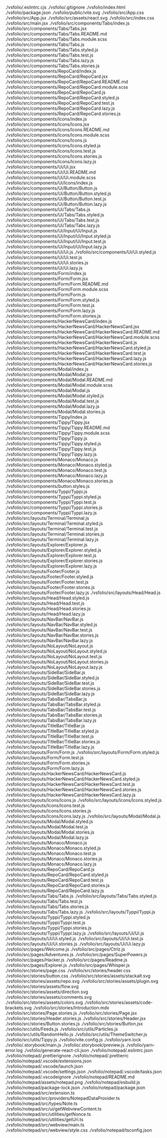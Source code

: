./vsfolio/.eslintrc.cjs
./vsfolio/.gitignore
./vsfolio/index.html
./vsfolio/package.json
./vsfolio/public/vite.svg
./vsfolio/src/App.css
./vsfolio/src/App.jsx
./vsfolio/src/assets/react.svg
./vsfolio/src/index.css
./vsfolio/src/main.jsx
./vsfolio/src/components/Tabs/index.js
./vsfolio/src/components/Tabs/Tabs.jsx
./vsfolio/src/components/Tabs/Tabs.README.md
./vsfolio/src/components/Tabs/Tabs.module.scss
./vsfolio/src/components/Tabs/Tabs.js
./vsfolio/src/components/Tabs/Tabs.styled.js
./vsfolio/src/components/Tabs/Tabs.test.js
./vsfolio/src/components/Tabs/Tabs.lazy.js
./vsfolio/src/components/Tabs/Tabs.stories.js
./vsfolio/src/components/RepoCard/index.js
./vsfolio/src/components/RepoCard/RepoCard.jsx
./vsfolio/src/components/RepoCard/RepoCard.README.md
./vsfolio/src/components/RepoCard/RepoCard.module.scss
./vsfolio/src/components/RepoCard/RepoCard.js
./vsfolio/src/components/RepoCard/RepoCard.styled.js
./vsfolio/src/components/RepoCard/RepoCard.test.js
./vsfolio/src/components/RepoCard/RepoCard.lazy.js
./vsfolio/src/components/RepoCard/RepoCard.stories.js
./vsfolio/src/components/Icons/index.js
./vsfolio/src/components/Icons/Icons.jsx
./vsfolio/src/components/Icons/Icons.README.md
./vsfolio/src/components/Icons/Icons.module.scss
./vsfolio/src/components/Icons/Icons.js
./vsfolio/src/components/Icons/Icons.styled.js
./vsfolio/src/components/Icons/Icons.test.js
./vsfolio/src/components/Icons/Icons.stories.js
./vsfolio/src/components/Icons/Icons.lazy.js
./vsfolio/src/components/Ui/Ui.jsx
./vsfolio/src/components/Ui/Ui.README.md
./vsfolio/src/components/Ui/Ui.module.scss
./vsfolio/src/components/Ui/Icons/index.js
./vsfolio/src/components/Ui/Button/Button.js
./vsfolio/src/components/Ui/Button/Button.styled.js
./vsfolio/src/components/Ui/Button/Button.test.js
./vsfolio/src/components/Ui/Button/Button.lazy.js
./vsfolio/src/components/Ui/Tabs/Tabs.js
./vsfolio/src/components/Ui/Tabs/Tabs.styled.js
./vsfolio/src/components/Ui/Tabs/Tabs.test.js
./vsfolio/src/components/Ui/Tabs/Tabs.lazy.js
./vsfolio/src/components/Ui/Input/Ui/Input.js
./vsfolio/src/components/Ui/Input/Ui/Input.styled.js
./vsfolio/src/components/Ui/Input/Ui/Input.test.js
./vsfolio/src/components/Ui/Input/Ui/Input.lazy.js
./vsfolio/src/components/Ui/Ui.js
./vsfolio/src/components/Ui/Ui.styled.js
./vsfolio/src/components/Ui/Ui.test.js
./vsfolio/src/components/Ui/Ui.stories.js
./vsfolio/src/components/Ui/Ui.lazy.js
./vsfolio/src/components/Form/index.js
./vsfolio/src/components/Form/Form.jsx
./vsfolio/src/components/Form/Form.README.md
./vsfolio/src/components/Form/Form.module.scss
./vsfolio/src/components/Form/Form.js
./vsfolio/src/components/Form/Form.styled.js
./vsfolio/src/components/Form/Form.test.js
./vsfolio/src/components/Form/Form.lazy.js
./vsfolio/src/components/Form/Form.stories.js
./vsfolio/src/components/HackerNewsCard/index.js
./vsfolio/src/components/HackerNewsCard/HackerNewsCard.jsx
./vsfolio/src/components/HackerNewsCard/HackerNewsCard.README.md
./vsfolio/src/components/HackerNewsCard/HackerNewsCard.module.scss
./vsfolio/src/components/HackerNewsCard/HackerNewsCard.js
./vsfolio/src/components/HackerNewsCard/HackerNewsCard.styled.js
./vsfolio/src/components/HackerNewsCard/HackerNewsCard.test.js
./vsfolio/src/components/HackerNewsCard/HackerNewsCard.lazy.js
./vsfolio/src/components/HackerNewsCard/HackerNewsCard.stories.js
./vsfolio/src/components/Modal/index.js
./vsfolio/src/components/Modal/Modal.jsx
./vsfolio/src/components/Modal/Modal.README.md
./vsfolio/src/components/Modal/Modal.module.scss
./vsfolio/src/components/Modal/Modal.js
./vsfolio/src/components/Modal/Modal.styled.js
./vsfolio/src/components/Modal/Modal.test.js
./vsfolio/src/components/Modal/Modal.lazy.js
./vsfolio/src/components/Modal/Modal.stories.js
./vsfolio/src/components/Tippy/index.js
./vsfolio/src/components/Tippy/Tippy.jsx
./vsfolio/src/components/Tippy/Tippy.README.md
./vsfolio/src/components/Tippy/Tippy.module.scss
./vsfolio/src/components/Tippy/Tippy.js
./vsfolio/src/components/Tippy/Tippy.styled.js
./vsfolio/src/components/Tippy/Tippy.test.js
./vsfolio/src/components/Tippy/Tippy.lazy.js
./vsfolio/src/components/Monaco/Monaco.js
./vsfolio/src/components/Monaco/Monaco.styled.js
./vsfolio/src/components/Monaco/Monaco.test.js
./vsfolio/src/components/Monaco/Monaco.lazy.js
./vsfolio/src/components/Monaco/Monaco.stories.js
./vsfolio/src/components/button.styles.js
./vsfolio/src/components/Typpi/Typpi.js
./vsfolio/src/components/Typpi/Typpi.styled.js
./vsfolio/src/components/Typpi/Typpi.test.js
./vsfolio/src/components/Typpi/Typpi.stories.js
./vsfolio/src/components/Typpi/Typpi.lazy.js
./vsfolio/src/layouts/Terminal/Terminal.js
./vsfolio/src/layouts/Terminal/Terminal.styled.js
./vsfolio/src/layouts/Terminal/Terminal.test.js
./vsfolio/src/layouts/Terminal/Terminal.stories.js
./vsfolio/src/layouts/Terminal/Terminal.lazy.js
./vsfolio/src/layouts/Explorer/Explorer.js
./vsfolio/src/layouts/Explorer/Explorer.styled.js
./vsfolio/src/layouts/Explorer/Explorer.test.js
./vsfolio/src/layouts/Explorer/Explorer.stories.js
./vsfolio/src/layouts/Explorer/Explorer.lazy.js
./vsfolio/src/layouts/Footer/Footer.js
./vsfolio/src/layouts/Footer/Footer.styled.js
./vsfolio/src/layouts/Footer/Footer.test.js
./vsfolio/src/layouts/Footer/Footer.stories.js
./vsfolio/src/layouts/Footer/Footer.lazy.js
./vsfolio/src/layouts/Head/Head.js
./vsfolio/src/layouts/Head/Head.styled.js
./vsfolio/src/layouts/Head/Head.test.js
./vsfolio/src/layouts/Head/Head.stories.js
./vsfolio/src/layouts/Head/Head.lazy.js
./vsfolio/src/layouts/NavBar/NavBar.js
./vsfolio/src/layouts/NavBar/NavBar.styled.js
./vsfolio/src/layouts/NavBar/NavBar.test.js
./vsfolio/src/layouts/NavBar/NavBar.stories.js
./vsfolio/src/layouts/NavBar/NavBar.lazy.js
./vsfolio/src/layouts/NoLayout/NoLayout.js
./vsfolio/src/layouts/NoLayout/NoLayout.styled.js
./vsfolio/src/layouts/NoLayout/NoLayout.test.js
./vsfolio/src/layouts/NoLayout/NoLayout.stories.js
./vsfolio/src/layouts/NoLayout/NoLayout.lazy.js
./vsfolio/src/layouts/SideBar/SideBar.js
./vsfolio/src/layouts/SideBar/SideBar.styled.js
./vsfolio/src/layouts/SideBar/SideBar.test.js
./vsfolio/src/layouts/SideBar/SideBar.stories.js
./vsfolio/src/layouts/SideBar/SideBar.lazy.js
./vsfolio/src/layouts/TabsBar/TabsBar.js
./vsfolio/src/layouts/TabsBar/TabsBar.styled.js
./vsfolio/src/layouts/TabsBar/TabsBar.test.js
./vsfolio/src/layouts/TabsBar/TabsBar.stories.js
./vsfolio/src/layouts/TabsBar/TabsBar.lazy.js
./vsfolio/src/layouts/TitleBar/TitleBar.js
./vsfolio/src/layouts/TitleBar/TitleBar.styled.js
./vsfolio/src/layouts/TitleBar/TitleBar.test.js
./vsfolio/src/layouts/TitleBar/TitleBar.stories.js
./vsfolio/src/layouts/TitleBar/TitleBar.lazy.js
./vsfolio/src/layouts/Form/Form.js
./vsfolio/src/layouts/Form/Form.styled.js
./vsfolio/src/layouts/Form/Form.test.js
./vsfolio/src/layouts/Form/Form.stories.js
./vsfolio/src/layouts/Form/Form.lazy.js
./vsfolio/src/layouts/HackerNewsCard/HackerNewsCard.js
./vsfolio/src/layouts/HackerNewsCard/HackerNewsCard.styled.js
./vsfolio/src/layouts/HackerNewsCard/HackerNewsCard.test.js
./vsfolio/src/layouts/HackerNewsCard/HackerNewsCard.stories.js
./vsfolio/src/layouts/HackerNewsCard/HackerNewsCard.lazy.js
./vsfolio/src/layouts/Icons/Icons.js
./vsfolio/src/layouts/Icons/Icons.styled.js
./vsfolio/src/layouts/Icons/Icons.test.js
./vsfolio/src/layouts/Icons/Icons.stories.js
./vsfolio/src/layouts/Icons/Icons.lazy.js
./vsfolio/src/layouts/Modal/Modal.js
./vsfolio/src/layouts/Modal/Modal.styled.js
./vsfolio/src/layouts/Modal/Modal.test.js
./vsfolio/src/layouts/Modal/Modal.stories.js
./vsfolio/src/layouts/Modal/Modal.lazy.js
./vsfolio/src/layouts/Monaco/Monaco.js
./vsfolio/src/layouts/Monaco/Monaco.styled.js
./vsfolio/src/layouts/Monaco/Monaco.test.js
./vsfolio/src/layouts/Monaco/Monaco.stories.js
./vsfolio/src/layouts/Monaco/Monaco.lazy.js
./vsfolio/src/layouts/RepoCard/RepoCard.js
./vsfolio/src/layouts/RepoCard/RepoCard.styled.js
./vsfolio/src/layouts/RepoCard/RepoCard.test.js
./vsfolio/src/layouts/RepoCard/RepoCard.stories.js
./vsfolio/src/layouts/RepoCard/RepoCard.lazy.js
./vsfolio/src/layouts/Tabs/Tabs.js
./vsfolio/src/layouts/Tabs/Tabs.styled.js
./vsfolio/src/layouts/Tabs/Tabs.test.js
./vsfolio/src/layouts/Tabs/Tabs.stories.js
./vsfolio/src/layouts/Tabs/Tabs.lazy.js
./vsfolio/src/layouts/Typpi/Typpi.js
./vsfolio/src/layouts/Typpi/Typpi.styled.js
./vsfolio/src/layouts/Typpi/Typpi.test.js
./vsfolio/src/layouts/Typpi/Typpi.stories.js
./vsfolio/src/layouts/Typpi/Typpi.lazy.js
./vsfolio/src/layouts/Ui/Ui.js
./vsfolio/src/layouts/Ui/Ui.styled.js
./vsfolio/src/layouts/Ui/Ui.test.js
./vsfolio/src/layouts/Ui/Ui.stories.js
./vsfolio/src/layouts/Ui/Ui.lazy.js
./vsfolio/src/pages/Welcome.js
./vsfolio/src/pages/Ctrlz.js
./vsfolio/src/pages/Adventures.js
./vsfolio/src/pages/SuperPowers.js
./vsfolio/src/pages/Hacker.js
./vsfolio/src/pages/Readme.js
./vsfolio/src/pages/Explorer.js
./vsfolio/src/pages/Whisper.js
./vsfolio/src/stories/page.css
./vsfolio/src/stories/header.css
./vsfolio/src/stories/button.css
./vsfolio/src/stories/assets/stackalt.svg
./vsfolio/src/stories/assets/repo.svg
./vsfolio/src/stories/assets/plugin.svg
./vsfolio/src/stories/assets/flow.svg
./vsfolio/src/stories/assets/direction.svg
./vsfolio/src/stories/assets/comments.svg
./vsfolio/src/stories/assets/colors.svg
./vsfolio/src/stories/assets/code-brackets.svg
./vsfolio/src/stories/Introduction.mdx
./vsfolio/src/stories/Page.stories.js
./vsfolio/src/stories/Page.jsx
./vsfolio/src/stories/Header.stories.js
./vsfolio/src/stories/Header.jsx
./vsfolio/src/stories/Button.stories.js
./vsfolio/src/stories/Button.jsx
./vsfolio/src/utils/Feeds.js
./vsfolio/src/utils/Particles.js
./vsfolio/src/utils/RandomHello.js
./vsfolio/src/utils/ThemeSwitcher.js
./vsfolio/src/utils/Tippy.js
./vsfolio/vite.config.js
./vsfolio/yarn.lock
./vsfolio/.storybook/main.js
./vsfolio/.storybook/preview.js
./vsfolio/yarn-error.log
./vsfolio/generate-react-cli.json
./vsfolio/notepad/.eslintrc.json
./vsfolio/notepad/.prettierignore
./vsfolio/notepad/.prettierrc
./vsfolio/notepad/.vscode/extensions.json
./vsfolio/notepad/.vscode/launch.json
./vsfolio/notepad/.vscode/settings.json
./vsfolio/notepad/.vscode/tasks.json
./vsfolio/notepad/.vscodeignore
./vsfolio/notepad/README.md
./vsfolio/notepad/assets/notepad.png
./vsfolio/notepad/esbuild.js
./vsfolio/notepad/package-lock.json
./vsfolio/notepad/package.json
./vsfolio/notepad/src/extension.ts
./vsfolio/notepad/src/providers/NotepadDataProvider.ts
./vsfolio/notepad/src/types/Note.ts
./vsfolio/notepad/src/ui/getWebviewContent.ts
./vsfolio/notepad/src/utilities/getNonce.ts
./vsfolio/notepad/src/utilities/getUri.ts
./vsfolio/notepad/src/webview/main.ts
./vsfolio/notepad/src/webview/style.css
./vsfolio/notepad/tsconfig.json
